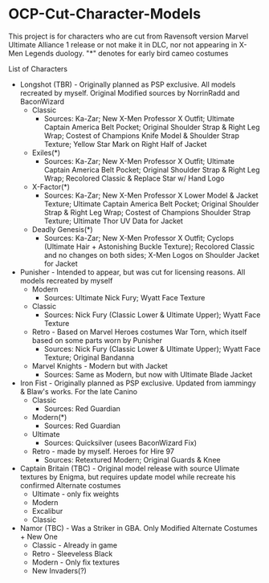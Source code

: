 # OCP-Cut-Character-Models
This project is for characters who are cut from Ravensoft version Marvel Ultimate Alliance 1 release or not make it in DLC, nor not appearing in X-Men Legends duology. "*" denotes for early bird cameo costumes

List of Characters
* Longshot (TBR) - Originally planned as PSP exclusive. All models recreated by myself. Original Modified sources by NorrinRadd and BaconWizard
  * Classic
    * Sources: Ka-Zar; New X-Men Professor X Outfit; Ultimate Captain America Belt Pocket; Original Shoulder Strap & Right Leg Wrap; Costest of Champions Knife Model & Shoulder Strap Texture; Yellow Star Mark on Right Half of Jacket
  * Exiles(*)
    * Sources: Ka-Zar; New X-Men Professor X Outfit; Ultimate Captain America Belt Pocket; Original Shoulder Strap & Right Leg Wrap; Recolored Classic & Replace Star w/ Hand Logo
  * X-Factor(*)
    * Sources: Ka-Zar; New X-Men Professor X Lower Model & Jacket Texture; Ultimate Captain America Belt Pocket; Original Shoulder Strap & Right Leg Wrap; Costest of Champions Shoulder Strap Texture; Ultimate Thor UV Data for Jacket
  * Deadly Genesis(*)
    * Sources: Ka-Zar; New X-Men Professor X Outfit; Cyclops (Ultimate Hair + Astonishing Buckle Texture); Recolored Classic and no changes on both sides; X-Men Logos on Shoulder Jacket for Jacket
* Punisher - Intended to appear, but was cut for licensing reasons. All models recreated by myself
  * Modern
    * Sources: Ultimate Nick Fury; Wyatt Face Texture
  * Classic
    * Sources: Nick Fury (Classic Lower & Ultimate Upper); Wyatt Face Texture
  * Retro - Based on Marvel Heroes costumes War Torn, which itself based on some parts worn by Punisher
    * Sources: Nick Fury (Classic Lower & Ultimate Upper); Wyatt Face Texture; Original Bandanna
  * Marvel Knights - Modern but with Jacket
    * Sources: Same as Modern, but now with Ultimate Blade Jacket
* Iron Fist - Originally planned as PSP exclusive. Updated from iammingy & Blaw's works. For the late Canino
  * Classic
    * Sources: Red Guardian
  * Modern(*)
    * Sources: Red Guardian
  * Ultimate
    * Sources: Quicksilver (usees BaconWizard Fix)
  * Retro - made by myself. Heroes for Hire 97
    * Sources: Retextured Modern; Original Guards & Knee
* Captain Britain (TBC) - Original model release with source Ulimate textures by Enigma, but requires update model while recreate his confirmed Alternate costumes
  * Ultimate - only fix weights
  * Modern
  * Excalibur
  * Classic
* Namor (TBC) - Was a Striker in GBA. Only Modified Alternate Costumes + New One
  * Classic - Already in game
  * Retro - Sleeveless Black
  * Modern - Only fix textures
  * New Invaders(?)
